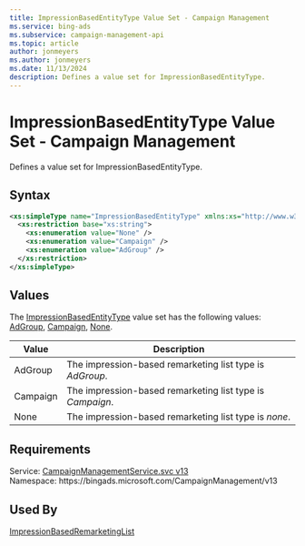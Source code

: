 ```yaml
---
title: ImpressionBasedEntityType Value Set - Campaign Management
ms.service: bing-ads
ms.subservice: campaign-management-api
ms.topic: article
author: jonmeyers
ms.author: jonmeyers
ms.date: 11/13/2024
description: Defines a value set for ImpressionBasedEntityType.
---
```

# ImpressionBasedEntityType Value Set - Campaign Management
Defines a value set for ImpressionBasedEntityType.

## Syntax
```xml
<xs:simpleType name="ImpressionBasedEntityType" xmlns:xs="http://www.w3.org/2001/XMLSchema">
  <xs:restriction base="xs:string">
    <xs:enumeration value="None" />
    <xs:enumeration value="Campaign" />
    <xs:enumeration value="AdGroup" />
  </xs:restriction>
</xs:simpleType>
```

## <a name="values"></a>Values

The [ImpressionBasedEntityType](impressionbasedentitytype.md) value set has the following values: [AdGroup](#adgroup), [Campaign](#campaign), [None](#none).

|Value|Description|
|-----------|---------------|
|<a name="adgroup"></a>AdGroup|The impression-based remarketing list type is *AdGroup*.|
|<a name="campaign"></a>Campaign|The impression-based remarketing list type is *Campaign*.|
|<a name="none"></a>None|The impression-based remarketing list type is *none*.|

## Requirements
Service: [CampaignManagementService.svc v13](https://campaign.api.bingads.microsoft.com/Api/Advertiser/CampaignManagement/v13/CampaignManagementService.svc)  
Namespace: https\://bingads.microsoft.com/CampaignManagement/v13  

## Used By
[ImpressionBasedRemarketingList](impressionbasedremarketinglist.md)  

